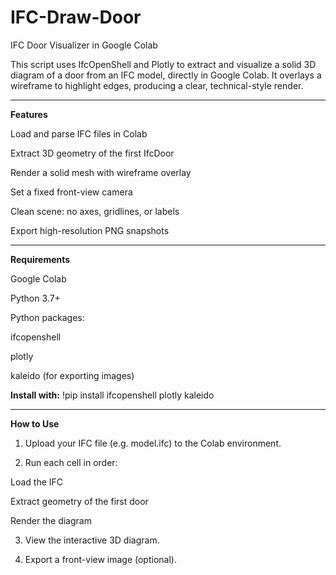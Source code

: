 # IFC-Draw-Door

IFC Door Visualizer in Google Colab

This script uses IfcOpenShell and Plotly to extract and visualize a solid 3D diagram of a door from an IFC model, directly in Google Colab. It overlays a wireframe to highlight edges, producing a clear, technical-style render.


---

**Features**

Load and parse IFC files in Colab

Extract 3D geometry of the first IfcDoor

Render a solid mesh with wireframe overlay

Set a fixed front-view camera

Clean scene: no axes, gridlines, or labels

Export high-resolution PNG snapshots



---

**Requirements**

Google Colab

Python 3.7+

Python packages:

ifcopenshell

plotly

kaleido (for exporting images)



**Install with:**
!pip install ifcopenshell plotly kaleido


---

**How to Use**

1. Upload your IFC file (e.g. model.ifc) to the Colab environment.


2. Run each cell in order:

Load the IFC

Extract geometry of the first door

Render the diagram



3. View the interactive 3D diagram.


4. Export a front-view image (optional).
